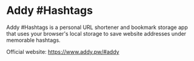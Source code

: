 # Addy #Hashtags
Addy #Hashtags is a personal URL shortener and bookmark storage app that uses your browser's local storage to save website addresses under memorable hashtags.

Official website: https://www.addy.pw/#addy
